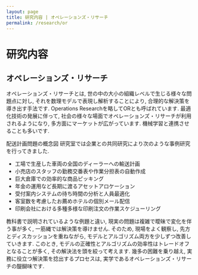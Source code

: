 ```yaml
---
layout: page
title: 研究内容 | オペレーションズ・リサーチ
permalink: /research/or
---
```


# 研究内容

## オペレーションズ・リサーチ

オペレーションズ・リサーチとは, 世の中の大小の組織レベルで生じる様々な問題点に対し, それを数理モデルで表現し解析することにより, 合理的な解決策を導き出す手法です. Operations Researchを略してORとも呼ばれています. 最適化技術の発展に伴って, 社会の様々な場面でオペレーションズ・リサーチが利用されるようになり, 多方面にマーケットが広がっています. 機械学習と連携させることも多いです.

配送計画問題の概念図
研究室では企業との共同研究により次のような事例研究を行ってきました.

- 工場で生産した車両の全国のディーラーへの輸送計画
- 小売店のスタッフの勤務交番表や作業分担表の自動作成
- 巨大倉庫での効率的な商品ピッキング
- 年金の運用など長期に渡るアセットアロケーション
- 受付案内システムの待ち時間の分析と人員最適化
- 客室数を考慮したお薦めホテルの個別メール配信
- 印刷会社における多種多様な印刷注文の作業スケジューリング

教科書で説明されているような例題と違い, 現実の問題は複雑で曖昧で変化を伴う事が多く, 一筋縄では解決策を導けません. そのため, 現場をよく観察し, 先方とディスカッションを重ねながら, モデルとアルゴリズム両方を少しずつ改善していきます. このとき, モデルの正確性とアルゴリズムの効率性はトレードオフとなることが多く, その解決法を頭を絞って考えます. 幾多の困難を乗り越え, 実務に役立つ解決策を捻出するプロセスは, 実学であるオペレーションズ・リサーチの醍醐味です.
